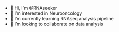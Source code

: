 - 👋 Hi, I’m @RNAseeker
- 👀 I’m interested in Neurooncology
- 🌱 I’m currently learning RNAseq analysis pipeline
- 💞️ I’m looking to collaborate on data analysis

<!---
RNAseeker/RNAseeker is a ✨ special ✨ repository because its `README.md` (this file) appears on your GitHub profile.
You can click the Preview link to take a look at your changes.
--->

